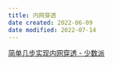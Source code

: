 ```yaml
---
title: 内网穿透
date created: 2022-06-09
date modified: 2022-07-14
---
```


[简单几步实现内网穿透 - 少数派](cubox://card?id=ff80808180d09c820180d7319f8107db)
